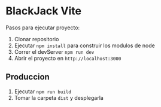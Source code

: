 # BlackJack Vite

Pasos para ejecutar proyecto:

1. Clonar repositorio
2. Ejecutar ```npm install``` para construir los modulos de node
3. Correr el devServer ```npm run dev```
4. Abrir el proyecto en ```http://localhost:3000```

## Produccion
1. Ejecutar ```npm run build```
2. Tomar la carpeta ```dist``` y desplegarla